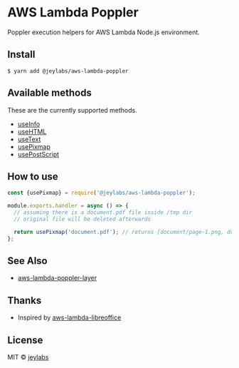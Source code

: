 # AWS Lambda Poppler

Poppler execution helpers for AWS Lambda Node.js environment.

## Install

```
$ yarn add @jeylabs/aws-lambda-poppler
```

## Available methods

These are the currently supported methods.

- [useInfo](https://linux.die.net/man/1/pdfinfo)
- [useHTML](https://linux.die.net/man/1/pdftohtml)
- [useText](https://linux.die.net/man/1/pdftotext)
- [usePixmap](https://linux.die.net/man/1/pdftoppm)
- [usePostScript](https://linux.die.net/man/1/pdftops)

## How to use

```js
const {usePixmap} = require('@jeylabs/aws-lambda-poppler');

module.exports.handler = async () => {
  // assuming there is a document.pdf file inside /tmp dir
  // original file will be deleted afterwards

  return usePixmap('document.pdf'); // returns [document/page-1.png, document/page-2.png]
};
```

## See Also

- [aws-lambda-poppler-layer](https://github.com/jeylabs/aws-lambda-poppler-layer)

## Thanks

- Inspired by [aws-lambda-libreoffice](https://raw.githubusercontent.com/shelfio/aws-lambda-libreoffice)

## License

MIT © [jeylabs](https://jeylabs.com/)
